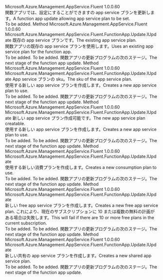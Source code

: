 <Type Name="IWithAppServicePlan" FullName="Microsoft.Azure.Management.AppService.Fluent.FunctionApp.Update.IWithAppServicePlan">
  <TypeSignature Language="C#" Value="public interface IWithAppServicePlan" />
  <TypeSignature Language="ILAsm" Value=".class public interface auto ansi abstract IWithAppServicePlan" />
  <TypeSignature Language="DocId" Value="T:Microsoft.Azure.Management.AppService.Fluent.FunctionApp.Update.IWithAppServicePlan" />
  <TypeSignature Language="VB.NET" Value="Public Interface IWithAppServicePlan" />
  <TypeSignature Language="F#" Value="type IWithAppServicePlan = interface" />
  <AssemblyInfo>
    <AssemblyName>Microsoft.Azure.Management.AppService.Fluent</AssemblyName>
    <AssemblyVersion>1.0.0.60</AssemblyVersion>
  </AssemblyInfo>
  <Interfaces />
  <Docs>
    <summary>
            <span data-ttu-id="fff97-101">関数アプリでは、設定にすることができますの app service プランを更新します。</span><span class="sxs-lookup"><span data-stu-id="fff97-101">A function app update allowing app service plan to be set.</span></span>
            </summary>
    <remarks>To be added.</remarks>
  </Docs>
  <Members>
    <Member MemberName="WithExistingAppServicePlan">
      <MemberSignature Language="C#" Value="public Microsoft.Azure.Management.AppService.Fluent.FunctionApp.Update.IUpdate WithExistingAppServicePlan (Microsoft.Azure.Management.AppService.Fluent.IAppServicePlan appServicePlan);" />
      <MemberSignature Language="ILAsm" Value=".method public hidebysig newslot virtual instance class Microsoft.Azure.Management.AppService.Fluent.FunctionApp.Update.IUpdate WithExistingAppServicePlan(class Microsoft.Azure.Management.AppService.Fluent.IAppServicePlan appServicePlan) cil managed" />
      <MemberSignature Language="DocId" Value="M:Microsoft.Azure.Management.AppService.Fluent.FunctionApp.Update.IWithAppServicePlan.WithExistingAppServicePlan(Microsoft.Azure.Management.AppService.Fluent.IAppServicePlan)" />
      <MemberSignature Language="VB.NET" Value="Public Function WithExistingAppServicePlan (appServicePlan As IAppServicePlan) As IUpdate" />
      <MemberSignature Language="F#" Value="abstract member WithExistingAppServicePlan : Microsoft.Azure.Management.AppService.Fluent.IAppServicePlan -&gt; Microsoft.Azure.Management.AppService.Fluent.FunctionApp.Update.IUpdate" Usage="iWithAppServicePlan.WithExistingAppServicePlan appServicePlan" />
      <MemberType>Method</MemberType>
      <AssemblyInfo>
        <AssemblyName>Microsoft.Azure.Management.AppService.Fluent</AssemblyName>
        <AssemblyVersion>1.0.0.60</AssemblyVersion>
      </AssemblyInfo>
      <ReturnValue>
        <ReturnType>Microsoft.Azure.Management.AppService.Fluent.FunctionApp.Update.IUpdate</ReturnType>
      </ReturnValue>
      <Parameters>
        <Parameter Name="appServicePlan" Type="Microsoft.Azure.Management.AppService.Fluent.IAppServicePlan" />
      </Parameters>
      <Docs>
        <param name="appServicePlan"><span data-ttu-id="fff97-102">既存の app service プランです。</span><span class="sxs-lookup"><span data-stu-id="fff97-102">The existing app service plan.</span></span></param>
        <summary>
            <span data-ttu-id="fff97-103">関数アプリの既存の app service プランを使用します。</span><span class="sxs-lookup"><span data-stu-id="fff97-103">Uses an existing app service plan for the function app.</span></span>
            </summary>
        <returns>To be added.</returns>
        <remarks>To be added.</remarks>
        <return><span data-ttu-id="fff97-104">関数アプリの更新プログラムの次のステージ。</span><span class="sxs-lookup"><span data-stu-id="fff97-104">The next stage of the function app update.</span></span></return>
      </Docs>
    </Member>
    <Member MemberName="WithNewAppServicePlan">
      <MemberSignature Language="C#" Value="public Microsoft.Azure.Management.AppService.Fluent.FunctionApp.Update.IUpdate WithNewAppServicePlan (Microsoft.Azure.Management.AppService.Fluent.PricingTier pricingTier);" />
      <MemberSignature Language="ILAsm" Value=".method public hidebysig newslot virtual instance class Microsoft.Azure.Management.AppService.Fluent.FunctionApp.Update.IUpdate WithNewAppServicePlan(class Microsoft.Azure.Management.AppService.Fluent.PricingTier pricingTier) cil managed" />
      <MemberSignature Language="DocId" Value="M:Microsoft.Azure.Management.AppService.Fluent.FunctionApp.Update.IWithAppServicePlan.WithNewAppServicePlan(Microsoft.Azure.Management.AppService.Fluent.PricingTier)" />
      <MemberSignature Language="F#" Value="abstract member WithNewAppServicePlan : Microsoft.Azure.Management.AppService.Fluent.PricingTier -&gt; Microsoft.Azure.Management.AppService.Fluent.FunctionApp.Update.IUpdate" Usage="iWithAppServicePlan.WithNewAppServicePlan pricingTier" />
      <MemberType>Method</MemberType>
      <AssemblyInfo>
        <AssemblyName>Microsoft.Azure.Management.AppService.Fluent</AssemblyName>
        <AssemblyVersion>1.0.0.60</AssemblyVersion>
      </AssemblyInfo>
      <ReturnValue>
        <ReturnType>Microsoft.Azure.Management.AppService.Fluent.FunctionApp.Update.IUpdate</ReturnType>
      </ReturnValue>
      <Parameters>
        <Parameter Name="pricingTier" Type="Microsoft.Azure.Management.AppService.Fluent.PricingTier" />
      </Parameters>
      <Docs>
        <param name="pricingTier"><span data-ttu-id="fff97-105">App service プランの sku。</span><span class="sxs-lookup"><span data-stu-id="fff97-105">The sku of the app service plan.</span></span></param>
        <summary>
            <span data-ttu-id="fff97-106">使用する新しい app service プランを作成します。</span><span class="sxs-lookup"><span data-stu-id="fff97-106">Creates a new app service plan to use.</span></span>
            </summary>
        <returns>To be added.</returns>
        <remarks>To be added.</remarks>
        <return><span data-ttu-id="fff97-107">関数アプリの更新プログラムの次のステージ。</span><span class="sxs-lookup"><span data-stu-id="fff97-107">The next stage of the function app update.</span></span></return>
      </Docs>
    </Member>
    <Member MemberName="WithNewAppServicePlan">
      <MemberSignature Language="C#" Value="public Microsoft.Azure.Management.AppService.Fluent.FunctionApp.Update.IUpdate WithNewAppServicePlan (Microsoft.Azure.Management.ResourceManager.Fluent.Core.ResourceActions.ICreatable&lt;Microsoft.Azure.Management.AppService.Fluent.IAppServicePlan&gt; appServicePlanCreatable);" />
      <MemberSignature Language="ILAsm" Value=".method public hidebysig newslot virtual instance class Microsoft.Azure.Management.AppService.Fluent.FunctionApp.Update.IUpdate WithNewAppServicePlan(class Microsoft.Azure.Management.ResourceManager.Fluent.Core.ResourceActions.ICreatable`1&lt;class Microsoft.Azure.Management.AppService.Fluent.IAppServicePlan&gt; appServicePlanCreatable) cil managed" />
      <MemberSignature Language="DocId" Value="M:Microsoft.Azure.Management.AppService.Fluent.FunctionApp.Update.IWithAppServicePlan.WithNewAppServicePlan(Microsoft.Azure.Management.ResourceManager.Fluent.Core.ResourceActions.ICreatable{Microsoft.Azure.Management.AppService.Fluent.IAppServicePlan})" />
      <MemberSignature Language="VB.NET" Value="Public Function WithNewAppServicePlan (appServicePlanCreatable As ICreatable(Of IAppServicePlan)) As IUpdate" />
      <MemberSignature Language="F#" Value="abstract member WithNewAppServicePlan : Microsoft.Azure.Management.ResourceManager.Fluent.Core.ResourceActions.ICreatable&lt;Microsoft.Azure.Management.AppService.Fluent.IAppServicePlan&gt; -&gt; Microsoft.Azure.Management.AppService.Fluent.FunctionApp.Update.IUpdate" Usage="iWithAppServicePlan.WithNewAppServicePlan appServicePlanCreatable" />
      <MemberType>Method</MemberType>
      <AssemblyInfo>
        <AssemblyName>Microsoft.Azure.Management.AppService.Fluent</AssemblyName>
        <AssemblyVersion>1.0.0.60</AssemblyVersion>
      </AssemblyInfo>
      <ReturnValue>
        <ReturnType>Microsoft.Azure.Management.AppService.Fluent.FunctionApp.Update.IUpdate</ReturnType>
      </ReturnValue>
      <Parameters>
        <Parameter Name="appServicePlanCreatable" Type="Microsoft.Azure.Management.ResourceManager.Fluent.Core.ResourceActions.ICreatable&lt;Microsoft.Azure.Management.AppService.Fluent.IAppServicePlan&gt;" />
      </Parameters>
      <Docs>
        <param name="appServicePlanCreatable"><span data-ttu-id="fff97-108">新しい app service プラン作成可能です。</span><span class="sxs-lookup"><span data-stu-id="fff97-108">The new app service plan creatable.</span></span></param>
        <summary>
            <span data-ttu-id="fff97-109">使用する新しい app service プランを作成します。</span><span class="sxs-lookup"><span data-stu-id="fff97-109">Creates a new app service plan to use.</span></span>
            </summary>
        <returns>To be added.</returns>
        <remarks>To be added.</remarks>
        <return><span data-ttu-id="fff97-110">関数アプリの更新プログラムの次のステージ。</span><span class="sxs-lookup"><span data-stu-id="fff97-110">The next stage of the function app update.</span></span></return>
      </Docs>
    </Member>
    <Member MemberName="WithNewConsumptionPlan">
      <MemberSignature Language="C#" Value="public Microsoft.Azure.Management.AppService.Fluent.FunctionApp.Update.IUpdate WithNewConsumptionPlan ();" />
      <MemberSignature Language="ILAsm" Value=".method public hidebysig newslot virtual instance class Microsoft.Azure.Management.AppService.Fluent.FunctionApp.Update.IUpdate WithNewConsumptionPlan() cil managed" />
      <MemberSignature Language="DocId" Value="M:Microsoft.Azure.Management.AppService.Fluent.FunctionApp.Update.IWithAppServicePlan.WithNewConsumptionPlan" />
      <MemberSignature Language="VB.NET" Value="Public Function WithNewConsumptionPlan () As IUpdate" />
      <MemberSignature Language="F#" Value="abstract member WithNewConsumptionPlan : unit -&gt; Microsoft.Azure.Management.AppService.Fluent.FunctionApp.Update.IUpdate" Usage="iWithAppServicePlan.WithNewConsumptionPlan " />
      <MemberType>Method</MemberType>
      <AssemblyInfo>
        <AssemblyName>Microsoft.Azure.Management.AppService.Fluent</AssemblyName>
        <AssemblyVersion>1.0.0.60</AssemblyVersion>
      </AssemblyInfo>
      <ReturnValue>
        <ReturnType>Microsoft.Azure.Management.AppService.Fluent.FunctionApp.Update.IUpdate</ReturnType>
      </ReturnValue>
      <Parameters />
      <Docs>
        <summary>
            <span data-ttu-id="fff97-111">使用する新しい消費プランを作成します。</span><span class="sxs-lookup"><span data-stu-id="fff97-111">Creates a new consumption plan to use.</span></span>
            </summary>
        <returns>To be added.</returns>
        <remarks>To be added.</remarks>
        <return><span data-ttu-id="fff97-112">関数アプリの更新プログラムの次のステージ。</span><span class="sxs-lookup"><span data-stu-id="fff97-112">The next stage of the function app update.</span></span></return>
      </Docs>
    </Member>
    <Member MemberName="WithNewFreeAppServicePlan">
      <MemberSignature Language="C#" Value="public Microsoft.Azure.Management.AppService.Fluent.FunctionApp.Update.IUpdate WithNewFreeAppServicePlan ();" />
      <MemberSignature Language="ILAsm" Value=".method public hidebysig newslot virtual instance class Microsoft.Azure.Management.AppService.Fluent.FunctionApp.Update.IUpdate WithNewFreeAppServicePlan() cil managed" />
      <MemberSignature Language="DocId" Value="M:Microsoft.Azure.Management.AppService.Fluent.FunctionApp.Update.IWithAppServicePlan.WithNewFreeAppServicePlan" />
      <MemberSignature Language="VB.NET" Value="Public Function WithNewFreeAppServicePlan () As IUpdate" />
      <MemberSignature Language="F#" Value="abstract member WithNewFreeAppServicePlan : unit -&gt; Microsoft.Azure.Management.AppService.Fluent.FunctionApp.Update.IUpdate" Usage="iWithAppServicePlan.WithNewFreeAppServicePlan " />
      <MemberType>Method</MemberType>
      <AssemblyInfo>
        <AssemblyName>Microsoft.Azure.Management.AppService.Fluent</AssemblyName>
        <AssemblyVersion>1.0.0.60</AssemblyVersion>
      </AssemblyInfo>
      <ReturnValue>
        <ReturnType>Microsoft.Azure.Management.AppService.Fluent.FunctionApp.Update.IUpdate</ReturnType>
      </ReturnValue>
      <Parameters />
      <Docs>
        <summary>
            <span data-ttu-id="fff97-113">新しい free app service プランを作成します。</span><span class="sxs-lookup"><span data-stu-id="fff97-113">Creates a new free app service plan.</span></span> <span data-ttu-id="fff97-114">これにより、現在のサブスクリプションに 10 または複数の無料の計画がある場合は失敗します。</span><span class="sxs-lookup"><span data-stu-id="fff97-114">This will fail if there are 10 or more free plans in the current subscription.</span></span>
            </summary>
        <returns>To be added.</returns>
        <remarks>To be added.</remarks>
        <return><span data-ttu-id="fff97-115">関数アプリの更新プログラムの次のステージ。</span><span class="sxs-lookup"><span data-stu-id="fff97-115">The next stage of the function app update.</span></span></return>
      </Docs>
    </Member>
    <Member MemberName="WithNewSharedAppServicePlan">
      <MemberSignature Language="C#" Value="public Microsoft.Azure.Management.AppService.Fluent.FunctionApp.Update.IUpdate WithNewSharedAppServicePlan ();" />
      <MemberSignature Language="ILAsm" Value=".method public hidebysig newslot virtual instance class Microsoft.Azure.Management.AppService.Fluent.FunctionApp.Update.IUpdate WithNewSharedAppServicePlan() cil managed" />
      <MemberSignature Language="DocId" Value="M:Microsoft.Azure.Management.AppService.Fluent.FunctionApp.Update.IWithAppServicePlan.WithNewSharedAppServicePlan" />
      <MemberSignature Language="VB.NET" Value="Public Function WithNewSharedAppServicePlan () As IUpdate" />
      <MemberSignature Language="F#" Value="abstract member WithNewSharedAppServicePlan : unit -&gt; Microsoft.Azure.Management.AppService.Fluent.FunctionApp.Update.IUpdate" Usage="iWithAppServicePlan.WithNewSharedAppServicePlan " />
      <MemberType>Method</MemberType>
      <AssemblyInfo>
        <AssemblyName>Microsoft.Azure.Management.AppService.Fluent</AssemblyName>
        <AssemblyVersion>1.0.0.60</AssemblyVersion>
      </AssemblyInfo>
      <ReturnValue>
        <ReturnType>Microsoft.Azure.Management.AppService.Fluent.FunctionApp.Update.IUpdate</ReturnType>
      </ReturnValue>
      <Parameters />
      <Docs>
        <summary>
            <span data-ttu-id="fff97-116">新しい共有の app service プランを作成します。</span><span class="sxs-lookup"><span data-stu-id="fff97-116">Creates a new shared app service plan.</span></span>
            </summary>
        <returns>To be added.</returns>
        <remarks>To be added.</remarks>
        <return><span data-ttu-id="fff97-117">関数アプリの更新プログラムの次のステージ。</span><span class="sxs-lookup"><span data-stu-id="fff97-117">The next stage of the function app update.</span></span></return>
      </Docs>
    </Member>
  </Members>
</Type>